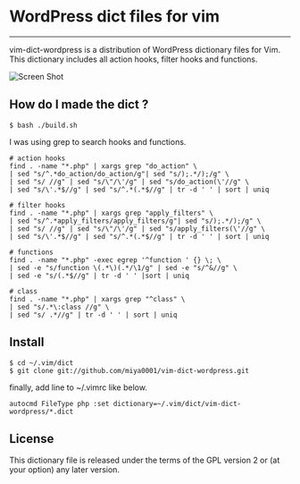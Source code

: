 # WordPress dict files for vim
---

vim-dict-wordpress is a distribution of WordPress dictionary files for Vim.
This dictionary includes all action hooks, filter hooks and functions.

![Screen Shot](http://firegoby.jp/wp-content/uploads/2013/03/vim-wordpress-dict.png)

## How do I made the dict ?

```
$ bash ./build.sh
```

I was using grep to search hooks and functions.

```
# action hooks
find . -name "*.php" | xargs grep "do_action" \
| sed "s/^.*do_action/do_action/g"| sed "s/);.*/);/g" \
| sed "s/ //g" | sed "s/\"/\'/g" | sed "s/do_action(\'//g" \
| sed "s/\'.*$//g" | sed "s/^.*(.*$//g" | tr -d ' ' | sort | uniq
```

```
# filter hooks
find . -name "*.php" | xargs grep "apply_filters" \
| sed "s/^.*apply_filters/apply_filters/g"| sed "s/);.*/);/g" \
| sed "s/ //g" | sed "s/\"/\'/g" | sed "s/apply_filters(\'//g" \
| sed "s/\'.*$//g" | sed "s/^.*(.*$//g" | tr -d ' ' | sort | uniq
```

```
# functions
find . -name "*.php" -exec egrep '^function ' {} \; \
| sed -e "s/function \(.*\)(.*/\1/g" | sed -e "s/^&//g" \
| sed -e "s/(.*$//g" | tr -d ' ' |sort | uniq
```

```
# class
find . -name "*.php" | xargs grep "^class" \
| sed "s/.*\:class //g" \
| sed "s/ .*//g" | tr -d ' ' | sort | uniq
```

## Install

    $ cd ~/.vim/dict
    $ git clone git://github.com/miya0001/vim-dict-wordpress.git

finally, add line to ~/.vimrc like below.

    autocmd FileType php :set dictionary=~/.vim/dict/vim-dict-wordpress/*.dict

## License

This dictionary file is released under the terms of the GPL version 2 or (at your option) any later version.

